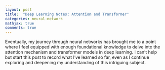 ```yaml
---
layout: post
title:  "Deep Learning Notes: Attention and Transformer"
categories: neural-network
mathjax: true
comments: true
---
```


Eventually, my journey through neural networks has brought me to a point where I feel equipped with enough foundational knowledge to delve into the attention mechanism and transformer models in deep learning. I can’t help but start this post to record what I’ve learned so far, even as I continue exploring and deepening my understanding of this intriguing subject.